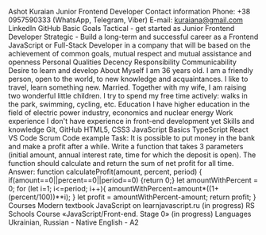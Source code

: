 Ashot Kuraian
Junior Frontend Developer
Contact information
Phone: +38 0957590333 (WhatsApp, Telegram, Viber)
E-mail: kuraiana@gmail.com
LinkedIn
GitHub
Basic Goals
Tactical - get started as Junior Frontend Developer
Strategic - Build a long-term and successful career as a Frontend JavaScript or Full-Stack Developer in a company that will be based on the achievement of common goals, mutual respect and mutual assistance and openness
Personal Qualities
Decency
Responsibility
Communicability
Desire to learn and develop
About Myself
I am 36 years old. I am a friendly person, open to the world, to new knowledge and acquaintances. I like to travel, learn something new. Married. Together with my wife, I am raising two wonderful little children. I try to spend my free time actively: walks in the park, swimming, cycling, etc. 
Education
I have higher education in the field of electric power industry, economics and nuclear energy
Work experience
I don't have experience in front-end development yet
Skills and knowledge
Git, GitHub
HTML5, CSS3
JavaScript Basics
TypeScript
React
VS Code
Scrum
Code example
Task:
It is possible to put money in the bank and make a profit after a while. Write a function that takes 3 parameters (initial amount, annual interest rate, time for which the deposit is open). The function should calculate and return the sum of net profit for all time.
Answer:
function calculateProfit(amount, percent, period) {
  if(amount==0||percent==0||period==0) {return 0;}
  let amountWithPercent = 0;
  for (let i=1; i<=period; i++){
   amountWithPercent=amount*((1+(percent/100))**i);
  }
  let profit = amountWithPercent-amount;
  return profit;
}
Courses
Modern textbook JavaScript on learnjavascript.ru (in progress)
RS Schools Course «JavaScript/Front-end. Stage 0» (in progress)
Languages
Ukrainian, Russian - Native
English - A2